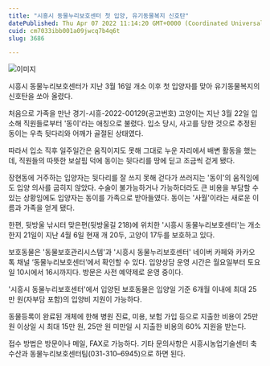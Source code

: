 ```yaml
---
title: "시흥시 동물누리보호센터 첫 입양, 유기동물복지 신호탄"
datePublished: Thu Apr 07 2022 11:14:20 GMT+0000 (Coordinated Universal Time)
cuid: cm7033ibb001a09jwcq7b4q6t
slug: 3686

---
```



![이미지](https://cdn.hashnode.com/res/hashnode/image/upload/v1739254287525/35949d3e-867c-4010-a64e-972191598d9f.jpeg)

시흥시 동물누리보호센터가 지난 3월 16일 개소 이후 첫 입양자를 맞아 유기동물복지의 신호탄을 쏘아 올렸다.

처음으로 가족을 만난 경기-시흥-2022-00129(공고번호) 고양이는 지난 3월 22일 입소해 직원들로부터 '동이'라는 애칭으로 불렸다. 입소 당시, 사고를 당한 것으로 추정된 동이는 우측 뒷다리와 어깨가 골절된 상태였다.

따라서 입소 직후 일주일간은 움직이지도 못해 그대로 누운 자리에서 배변 활동을 했는데, 직원들의 따뜻한 보살핌 덕에 동이는 뒷다리를 땅에 딛고 조금씩 걷게 됐다.

장현동에 거주하는 입양자는 뒷다리를 잘 쓰지 못해 걷다가 쓰러지는 '동이'의 움직임에도 입양 의사를 굽히지 않았다. 수술이 불가능하거나 가능하더라도 큰 비용을 부담할 수 있는 상황임에도 입양자는 동이를 가족으로 받아들였다. 동이는 '사월'이라는 새로운 이름과 가족을 얻게 됐다.

한편, 뒷방울 낚시터 맞은편(뒷방울길 218)에 위치한 '시흥시 동물누리보호센터'는 개소한지 21일이 지난 4월 6일 현재 개 20두, 고양이 17두를 보호하고 있다.

보호동물은 '동물보호관리시스템'과 '시흥시 동물누리보호센터' 네이버 카페와 카카오톡 채널 ‘동물누리보호센터’에서 확인할 수 있다. 입양상담 운영 시간은 월요일부터 토요일 10시에서 16시까지다. 방문은 사전 예약제로 운영 중이다.

'시흥시 동물누리보호센터'에서 입양된 보호동물은 입양일 기준 6개월 이내에 최대 25만 원(자부담 포함)의 입양비 지원이 가능하다.

동물등록이 완료된 개체에 한해 병원 진료, 미용, 보험 가입 등으로 지출한 비용이 25만 원 이상일 시 최대 15만 원, 25만 원 미만일 시 지출한 비용의 60% 지원을 받는다.

접수 방법은 방문이나 메일, FAX로 가능하다. 기타 문의사항은 시흥시농업기술센터 축수산과 동물누리보호센터팀(031-310–6945)으로 하면 된다.